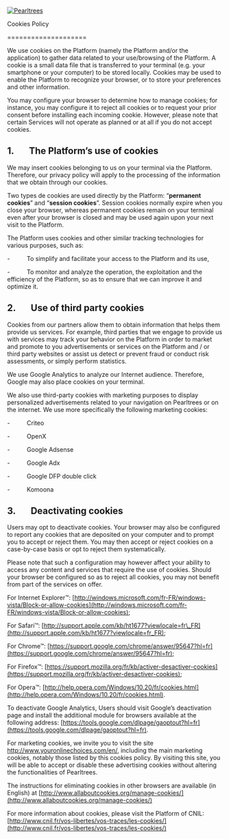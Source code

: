       

[![Pearltrees](http://cdn2.pearltrees.com/images/html/blueLogo.png?20241114-14h47-30142 "Pearltrees")](http://cdn2.pearltrees.com/)

Cookies Policy  
  

====================

We use cookies on the Platform (namely the Platform and/or the application) to gather data related to your use/browsing of the Platform. A cookie is a small data file that is transferred to your terminal (e.g. your smartphone or your computer) to be stored locally. Cookies may be used to enable the Platform to recognize your browser, or to store your preferences and other information.

You may configure your browser to determine how to manage cookies; for instance, you may configure it to reject all cookies or to request your prior consent before installing each incoming cookie. However, please note that certain Services will not operate as planned or at all if you do not accept cookies.

1.       The Platform’s use of cookies
--------------------------------------

We may insert cookies belonging to us on your terminal via the Platform. Therefore, our privacy policy will apply to the processing of the information that we obtain through our cookies.

Two types de cookies are used directly by the Platform: “**permanent cookies**” and “**session cookies**”. Session cookies normally expire when you close your browser, whereas permanent cookies remain on your terminal even after your browser is closed and may be used again upon your next visit to the Platform.

The Platform uses cookies and other similar tracking technologies for various purposes, such as:

\-          To simplify and facilitate your access to the Platform and its use,

\-          To monitor and analyze the operation, the exploitation and the efficiency of the Platform, so as to ensure that we can improve it and optimize it.

2.       Use of third party cookies
-----------------------------------

Cookies from our partners allow them to obtain information that helps them provide us services. For example, third parties that we engage to provide us with services may track your behavior on the Platform in order to market and promote to you advertisements or services on the Platform and / or third party websites or assist us detect or prevent fraud or conduct risk assessments, or simply perform statistics.

We use Google Analytics to analyze our Internet audience. Therefore, Google may also place cookies on your terminal.

We also use third-party cookies with marketing purposes to display personalized advertisements related to your navigation on Pearltrees or on the internet. We use more specifically the following marketing cookies:

\-          Criteo

\-          OpenX

\-          Google Adsense

\-          Google Adx

\-          Google DFP double click

\-          Komoona

3.       Deactivating cookies
-----------------------------

Users may opt to deactivate cookies. Your browser may also be configured to report any cookies that are deposited on your computer and to prompt you to accept or reject them. You may then accept or reject cookies on a case-by-case basis or opt to reject them systematically.

Please note that such a configuration may however affect your ability to access any content and services that require the use of cookies. Should your browser be configured so as to reject all cookies, you may not benefit from part of the services on offer.

For Internet Explorer™: [http://windows.microsoft.com/fr-FR/windows-vista/Block-or-allow-cookies](http://windows.microsoft.com/fr-FR/windows-vista/Block-or-allow-cookies);

For Safari™: [http://support.apple.com/kb/ht1677?viewlocale=fr\_FR](http://support.apple.com/kb/ht1677?viewlocale=fr_FR);

For Chrome™: [https://support.google.com/chrome/answer/95647?hl=fr](https://support.google.com/chrome/answer/95647?hl=fr);

For Firefox™: [https://support.mozilla.org/fr/kb/activer-desactiver-cookies](https://support.mozilla.org/fr/kb/activer-desactiver-cookies);

For Opera™: [http://help.opera.com/Windows/10.20/fr/cookies.html](http://help.opera.com/Windows/10.20/fr/cookies.html).

To deactivate Google Analytics, Users should visit Google’s deactivation page and install the additional module for browsers available at the following address: [https://tools.google.com/dlpage/gaoptout?hl=fr](https://tools.google.com/dlpage/gaoptout?hl=fr).

For marketing cookies, we invite you to visit the site http://www.youronlinechoices.com/en/, including the main marketing cookies, notably those listed by this cookies policy. By visiting this site, you will be able to accept or disable these advertising cookies without altering the functionalities of Pearltrees.

The instructions for eliminating cookies in other browsers are available (in English) at [http://www.allaboutcookies.org/manage-cookies/](http://www.allaboutcookies.org/manage-cookies/)

For more information about cookies, please visit the Platform of CNIL: [http://www.cnil.fr/vos-libertes/vos-traces/les-cookies/](http://www.cnil.fr/vos-libertes/vos-traces/les-cookies/)